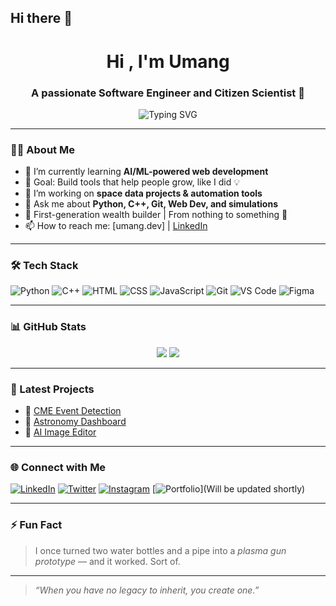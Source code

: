## Hi there 👋

<h1 align="center">Hi , I'm Umang</h1>
<h3 align="center">A passionate Software Engineer and Citizen Scientist 🚀</h3>

<p align="center">
  <img src="https://readme-typing-svg.demolab.com?font=Fira+Code&pause=1000&center=true&vCenter=true&width=435&lines=First-gen+Engineer+%F0%9F%94%A5;Building+tech+to+uplift+my+roots;Loves+AI%2C+space+%26+open-source+tools;Always+learning+%F0%9F%93%9A+and+sharing+%F0%9F%92%AB" alt="Typing SVG" />
</p>

---

### 🧑‍💻 About Me
- 🌱 I’m currently learning **AI/ML-powered web development**
- 🎯 Goal: Build tools that help people grow, like I did 💡
- 🚀 I’m working on **space data projects & automation tools**
- 💬 Ask me about **Python, C++, Git, Web Dev, and simulations**
- 🏡 First-generation wealth builder | From nothing to something 💪
- 📫 How to reach me: [umang.dev]
 | [LinkedIn](https://www.linkedin.com/in/umang-shukla-492144264/)

---

### 🛠️ Tech Stack

![Python](https://img.shields.io/badge/-Python-05122A?style=flat&logo=python)
![C++](https://img.shields.io/badge/-C++-05122A?style=flat&logo=c++)
![HTML](https://img.shields.io/badge/-HTML5-05122A?style=flat&logo=html5)
![CSS](https://img.shields.io/badge/-CSS3-05122A?style=flat&logo=css3)
![JavaScript](https://img.shields.io/badge/-JavaScript-05122A?style=flat&logo=javascript)
![Git](https://img.shields.io/badge/-Git-05122A?style=flat&logo=git)
![VS Code](https://img.shields.io/badge/-VS%20Code-05122A?style=flat&logo=visual-studio-code)
![Figma](https://img.shields.io/badge/-Figma-05122A?style=flat&logo=figma)

---

### 📊 GitHub Stats

<p align="center">
  <img src="https://github-readme-stats.vercel.app/api?username=YourGitHubUsername&show_icons=true&theme=github_dark&hide_title=false" />
  <img src="https://github-readme-streak-stats.herokuapp.com/?user=YourGitHubUsername&theme=github-dark-blue" />
</p>

---

### 🎯 Latest Projects

- 🔭 [CME Event Detection](https://github.com/YourGitHubUsername/CME-Detection)
- 🌌 [Astronomy Dashboard](https://github.com/YourGitHubUsername/astro-dashboard)
- 🧠 [AI Image Editor](https://github.com/YourGitHubUsername/image-ai)

---

### 🌐 Connect with Me

[![LinkedIn](https://img.shields.io/badge/-LinkedIn-0A66C2?style=flat&logo=linkedin&logoColor=white)](https://www.linkedin.com/in/umang-shukla-492144264/)
[![Twitter](https://img.shields.io/badge/-Twitter-1DA1F2?style=flat&logo=twitter&logoColor=white)](https://x.com/iopersona08)
[![Instagram](https://img.shields.io/badge/-Instagram-E4405F?style=flat&logo=instagram&logoColor=white)](https://www.instagram.com/retonotes_ix99/)
[![Portfolio](https://img.shields.io/badge/-Portfolio-000?style=flat&logo=vercel&logoColor=white)](Will be updated shortly)

---

### ⚡ Fun Fact
> I once turned two water bottles and a pipe into a *plasma gun prototype* — and it worked. Sort of.

---

> *“When you have no legacy to inherit, you create one.”*





<!--
**UMANG-SH941/UMANG-SH941** is a ✨ _special_ ✨ repository because its `README.md` (this file) appears on your GitHub profile.

Here are some ideas to get you started:

- 🔭 I’m currently working on ...
- 🌱 I’m currently learning ...
- 👯 I’m looking to collaborate on ...
- 🤔 I’m looking for help with ...
- 💬 Ask me about ...
- 📫 How to reach me: ...
- 😄 Pronouns: ...
- ⚡ Fun fact: ...
-->
